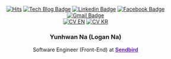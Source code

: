 <div align=center>
  
[![Hits](https://hits.seeyoufarm.com/api/count/incr/badge.svg?url=https%3A%2F%2Fgithub.com%2Fnayunhwan)](https://hits.seeyoufarm.com)
[![Tech Blog Badge](http://img.shields.io/badge/-Tech%20blog-black?style=flat-square&logo=github&link=https://nayunhwan.github.io/)](https://nayunhwan.github.io/)
[![Linkedin Badge](https://img.shields.io/badge/-LinkedIn-blue?style=flat-square&logo=Linkedin&logoColor=white&link=https://www.linkedin.com/in/nayunhwan/)](https://www.linkedin.com/in/nayunhwan/)
[![Facebook Badge](https://img.shields.io/badge/facebook-1877f2?style=flat-square&logo=facebook&logoColor=white&link=https://www.facebook.com/nayunhwan)](https://www.facebook.com/nayunhwan)
[![Gmail Badge](https://img.shields.io/badge/Gmail-d14836?style=flat-square&logo=Gmail&logoColor=white&link=mailto:nayunhwan.dev@gmail.com)](mailto:nayunhwan.dev@gmail.com)
<br/>
  [![CV EN](https://img.shields.io/static/v1?label=Download%20CV&message=EN&color=black)](https://nayunhwan.github.io/whoami/cv/Yunhwan_Na_CV.pdf)
  [![CV KR](https://img.shields.io/static/v1?label=Download%20CV&message=KR&color=black)](https://nayunhwan.github.io/whoami/cv/Yunhwan_Na_CV_KR.pdf)
<br/>
  <h3>Yunhwan Na (Logan Na)</h3>
  Software Engineer (Front-End) at <a href="https://sendbird.com" style="color:#6728cb !important;" ><b>Sendbird</b></a>
</div>
<a href="https://hits.seeyoufarm.com"><img src="https://hits.seeyoufarm.com/api/count/incr/badge.svg?url=https%3A%2F%2Fgithub.com%2Fseawavve" width=0/></a>






<!--
**nayunhwan/nayunhwan** is a ✨ _special_ ✨ repository because its `README.md` (this file) appears on your GitHub profile.

Here are some ideas to get you started:

- 🔭 I’m currently working on ...
- 🌱 I’m currently learning ...
- 👯 I’m looking to collaborate on ...
- 🤔 I’m looking for help with ...
- 💬 Ask me about ...
- 📫 How to reach me: ...
- 😄 Pronouns: ...
- ⚡ Fun fact: ...
-->
